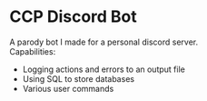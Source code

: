 # CCP Discord Bot
A parody bot I made for a personal discord server.  
Capabilities:
- Logging actions and errors to an output file
- Using SQL to store databases
- Various user commands
